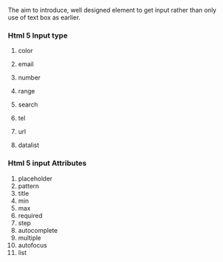 

The aim to introduce, well designed element to get input rather than only use of text box as earlier.

### Html 5 Input type

1. color

2. email

3. number

4. range

5. search

6. tel

7. url

8. datalist

### Html 5 input Attributes

1. placeholder
2. pattern
3. title
4. min
5. max
6. required
7. step
8. autocomplete
9. multiple
10. autofocus
11. list

